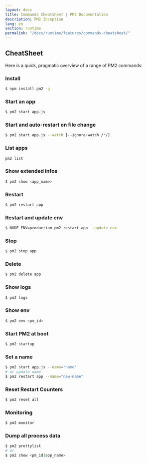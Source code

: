 ```yaml
---
layout: docs
title: Commands Cheatsheet | PM2 Documentation
description: PM2 Inception
lang: en
section: runtime
permalink: "/docs/runtime/features/commands-cheatsheet/"
---
```


## CheatSheet

Here is a quick, pragmatic overview of a range of PM2 commands:

### Install

```bash
$ npm install pm2 -g
```

### Start an app

```bash
$ pm2 start app.js
```

### Start and auto-restart on file change

```bash
$ pm2 start app.js --watch [--ignore-watch /*/]
```

### List apps

```bash
pm2 list
```

### Show extended infos

```bash
$ pm2 show <app_name>
```

### Restart

```bash
$ pm2 restart app
```

### Restart and update env

```bash
$ NODE_ENV=production pm2 restart app --update-env
```

### Stop

```bash
$ pm2 stop app
```

### Delete

```bash
$ pm2 delete app
```

### Show logs

```bash
$ pm2 logs
```

### Show env

```bash
$ pm2 env <pm_id>
```

### Start PM2 at boot

```bash
$ pm2 startup
```

### Set a name

```bash
$ pm2 start app.js --name="name"
# or update name
$ pm2 restart app --name="new-name"
```

### Reset Restart Counters

```bash
$ pm2 reset all
```

### Monitoring

```bash
$ pm2 monitor
```

### Dump all process data

```bash
$ pm2 prettylist
# or
$ pm2 show <pm_id|app_name>
```
